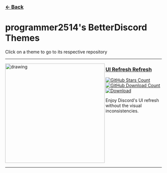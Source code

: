 ### [← Back](https://github.com/programmer2514/BetterDiscord-Stuff)
# programmer2514's BetterDiscord Themes
Click on a theme to go to its respective repository

---

<a href="https://github.com/programmer2514/BetterDiscord-UIRefreshRefresh"><img align="left" src="https://github.com/user-attachments/assets/8f133c96-b6d0-4ee0-839d-8f09e0acd271" alt="drawing" width="320"/></a>

### [UI Refresh Refresh](https://github.com/programmer2514/BetterDiscord-UIRefreshRefresh)

[![GitHub Stars Count](https://img.shields.io/github/stars/programmer2514/BetterDiscord-UIRefreshRefresh?style=for-the-badge&label=GitHub%20Stars&labelColor=0c0d10&color=3a71c1
)](https://github.com/programmer2514/BetterDiscord-UIRefreshRefresh)
[![GitHub Download Count](https://img.shields.io/github/downloads/programmer2514/BetterDiscord-UIRefreshRefresh/total?style=for-the-badge&label=GitHub%20Downloads&labelColor=0c0d10&color=3a71c1)](https://github.com/programmer2514/BetterDiscord-UIRefreshRefresh/releases)  
[![Download](https://img.shields.io/badge/Download-3a71c1?labelColor=0c0d10&color=3a71c1&style=for-the-badge)](https://github.com/programmer2514/BetterDiscord-UIRefreshRefresh/releases/latest/download/UIRefreshRefresh.theme.css)

Enjoy Discord's UI refresh without the visual inconsistencies.
<br clear="left"/>

---
